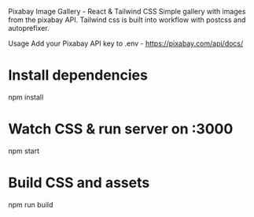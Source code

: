 Pixabay Image Gallery - React & Tailwind CSS
Simple gallery with images from the pixabay API. Tailwind css is built into workflow with postcss and autoprefixer.

Usage
Add your Pixabay API key to .env - https://pixabay.com/api/docs/

# Install dependencies
npm install

# Watch CSS & run server on :3000
npm start

# Build CSS and assets
npm run build